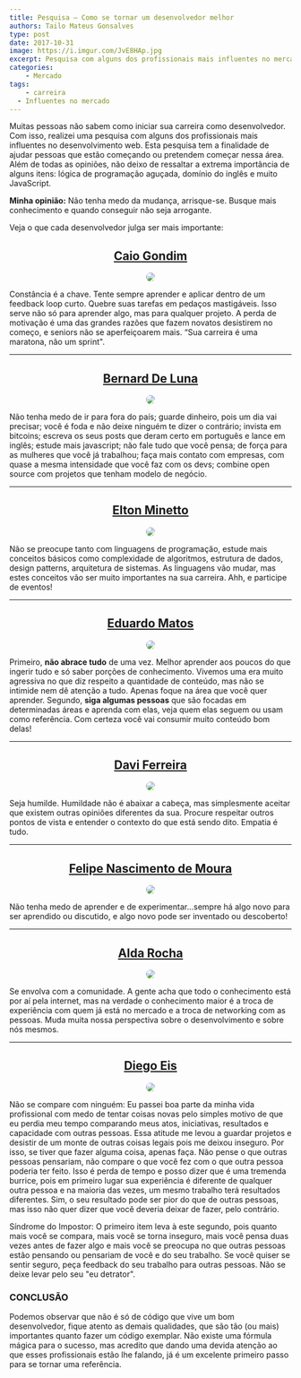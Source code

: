 ```yaml
---
title: Pesquisa – Como se tornar um desenvolvedor melhor
authors: Tailo Mateus Gonsalves
type: post
date: 2017-10-31
image: https://i.imgur.com/JvE8HAp.jpg
excerpt: Pesquisa com alguns dos profissionais mais influentes no mercado.
categories:
	- Mercado
tags:
	- carreira
  - Influentes no mercado
---
```


<style type="text/css">
	.span_center {
		text-align: center; 
		display: block;
	}

	.image_center {
		max-width: 190px !important;
		width: auto !important;
		text-align: center;
		display: inline-block;
		border-radius: 100%;
	}

</style>

Muitas pessoas não sabem como iniciar sua carreira como desenvolvedor. Com isso, realizei uma pesquisa com alguns dos profissionais mais influentes no desenvolvimento web. Esta pesquisa tem a finalidade de ajudar pessoas que estão começando ou pretendem começar nessa área. Além de todas as opiniões, não deixo de ressaltar a extrema importância de alguns itens: lógica de programação aguçada, domínio do inglês e muito JavaScript.  

<strong>Minha opinião:</strong> Não tenha medo da mudança, arrisque-se. Busque mais conhecimento e quando conseguir não seja arrogante. 

Veja o que cada desenvolvedor julga ser mais importante: 


## <a href='https://twitter.com/caio_gondim' target='_blank' style='text-align: center; display: block;'>Caio Gondim</a>


<span class="span_center">
<img src='https://i.imgur.com/y4LATXb.jpg' class="image_center"/>
</span>

Constância é a chave. Tente sempre aprender e aplicar dentro de um feedback loop curto. Quebre suas tarefas em pedaços mastigáveis. Isso serve não só para aprender algo, mas para qualquer projeto. A perda de motivação é uma das grandes razões que fazem novatos desistirem no começo, e seniors não se aperfeiçoarem mais.
“Sua carreira é uma maratona, não um sprint".

<hr />

## <a href="https://twitter.com/bernarddeluna" target='_blank' style='text-align: center; display: block;'>Bernard De Luna</a>

<span class="span_center">
<img src='https://i.imgur.com/ZzkHwcX.jpg' class="image_center"/>
</span>

Não tenha medo de ir para fora do país; guarde dinheiro, pois um dia vai precisar; você é foda e não deixe ninguém te dizer o contrário; invista em bitcoins; escreva os seus posts que deram certo em português e lance em inglês; estude mais javascript; não fale tudo que você pensa; de força para as mulheres que você já trabalhou; faça mais contato com empresas, com quase a mesma intensidade que você faz com os devs; combine open source com projetos que tenham modelo de negócio.

<hr />

## <a href="https://twitter.com/eminetto" target='_blank' style='text-align: center; display: block;'>Elton Minetto</a>

<span class="span_center">
<img src='https://i.imgur.com/bl4qtiJ.jpg' class="image_center"/>
</span>

Não se preocupe tanto com linguagens de programação, estude mais conceitos básicos como complexidade de algoritmos, estrutura de dados, design patterns, arquitetura de sistemas. As linguagens vão mudar, mas estes conceitos vão ser muito importantes na sua carreira. Ahh, e participe de eventos!

<hr />

## <a href="https://twitter.com/eduardojmatos" target='_blank' style='text-align: center; display: block;'>Eduardo Matos</a>

<span class="span_center">
<img src='https://i.imgur.com/arye58v.jpg' class="image_center"/>
</span>

Primeiro, <strong>não abrace tudo</strong> de uma vez. Melhor aprender aos poucos do que ingerir tudo e só saber porções de conhecimento. Vivemos uma era muito agressiva no que diz respeito a quantidade de conteúdo, mas não se intimide nem dê atenção a tudo. Apenas foque na área que você quer aprender. Segundo, <strong>siga algumas pessoas</strong> que são focadas em determinadas áreas e aprenda com elas, veja quem elas seguem ou usam como referência. Com certeza você vai consumir muito conteúdo bom delas!

<hr />

## <a href="https://twitter.com/davitferreira" target='_blank' style='text-align: center; display: block;'>Davi Ferreira</a>

<span class="span_center">
<img src='https://i.imgur.com/ZqA2PcE.jpg' class="image_center"/>
</span>

Seja humilde. Humildade não é abaixar a cabeça, mas simplesmente aceitar que existem outras opiniões diferentes da sua. Procure respeitar outros pontos de vista e entender o contexto do que está sendo dito. Empatia é tudo.

<hr />

## <a href="https://twitter.com/felipenmoura" target='_blank' style='text-align: center; display: block;'>Felipe Nascimento de Moura</a>

<span class="span_center">
<img src='https://i.imgur.com/GELcAPd.jpg' class="image_center"/>
</span>

Não tenha medo de aprender e de experimentar...sempre há algo novo para ser aprendido ou discutido, e algo novo pode ser inventado ou descoberto!

<hr />

## <a href="https://twitter.com/mjcoffeeholick" target='_blank' style='text-align: center; display: block;'>Alda Rocha</a>

<span class="span_center">
<img src='https://i.imgur.com/snVnbDt.jpg' class="image_center"/>
</span>

Se envolva com a comunidade. A gente acha que todo o conhecimento está por aí pela internet, mas na verdade o conhecimento maior é a troca de experiência com quem já está no mercado e a troca de networking com as pessoas. Muda muita nossa perspectiva sobre o desenvolvimento e sobre nós mesmos.

<hr />

## <a href="https://twitter.com/diegoeis" target='_blank' style='text-align: center; display: block;'>Diego Eis</a>

<span class="span_center">
<img src='https://i.imgur.com/ovSL5Av.jpg' class="image_center"/>
</span>

Não se compare com ninguém: Eu passei boa parte da minha vida profissional com medo de tentar coisas novas pelo simples motivo de que eu perdia meu tempo comparando meus atos, iniciativas, resultados e capacidade com outras pessoas. Essa atitude me levou a guardar projetos e desistir de um monte de outras coisas legais pois me deixou inseguro. Por isso, se tiver que fazer alguma coisa, apenas faça. Não pense o que outras pessoas pensariam, não compare o que você fez com o que outra pessoa poderia ter feito. Isso é perda de tempo e posso dizer que é uma tremenda burrice, pois em primeiro lugar sua experiência é diferente de qualquer outra pessoa e na maioria das vezes, um mesmo trabalho terá resultados diferentes. Sim, o seu resultado pode ser pior do que de outras pessoas, mas isso não quer dizer que você deveria deixar de fazer, pelo contrário.

Síndrome do Impostor: O primeiro item leva à este segundo, pois quanto mais você se compara, mais você se torna inseguro, mais você pensa duas vezes antes de fazer algo e mais você se preocupa no que outras pessoas estão pensando ou pensariam de você e do seu trabalho. Se você quiser se sentir seguro, peça feedback do seu trabalho para outras pessoas. Não se deixe levar pelo seu "eu detrator".



### CONCLUSÃO

Podemos observar que não é só de código que vive um bom desenvolvedor, fique atento as demais qualidades, que são tão (ou mais) importantes quanto fazer um código exemplar. Não existe uma fórmula mágica para o sucesso, mas acredito que dando uma devida atenção ao que esses profissionais estão lhe falando, já é um excelente primeiro passo para se tornar uma referência.
